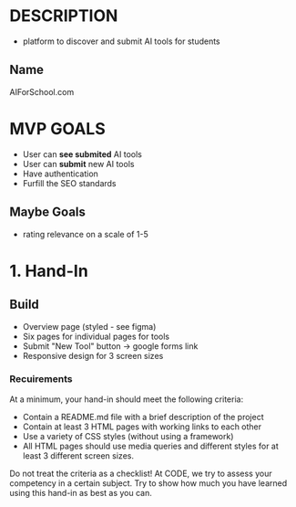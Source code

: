 # DESCRIPTION
- platform to discover and submit AI tools for students
## Name
AIForSchool.com

# MVP GOALS
- User can **see submited** AI tools
- User can **submit** new AI tools
- Have authentication
- Furfill the SEO standards
## Maybe Goals
- rating relevance on a scale of 1-5


# 1. Hand-In
## Build
- Overview page (styled - see figma)
- Six pages for individual pages for tools
- Submit "New Tool" button -> google forms link
- Responsive design for 3 screen sizes

### Recuirements
At a minimum, your hand-in should meet the following criteria:

- Contain a README.md file with a brief description of the project
- Contain at least 3 HTML pages with working links to each other
- Use a variety of CSS styles (without using a framework)
- All HTML pages should use media queries and different styles for at least 3 different screen sizes.

Do not treat the criteria as a checklist! At CODE, we try to assess your competency in a certain subject. Try to show how much you have learned using this hand-in as best as you can. 
